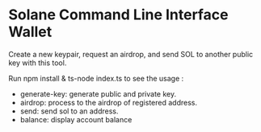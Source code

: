 # Solane Command Line Interface Wallet
Create a new keypair, request an airdrop, and send SOL to another public key with this tool.

Run npm install & ts-node index.ts to see the usage : 
- generate-key: generate public and private key.
- airdrop: process to the airdrop of registered address.
- send: send sol to an address.
- balance: display account balance
